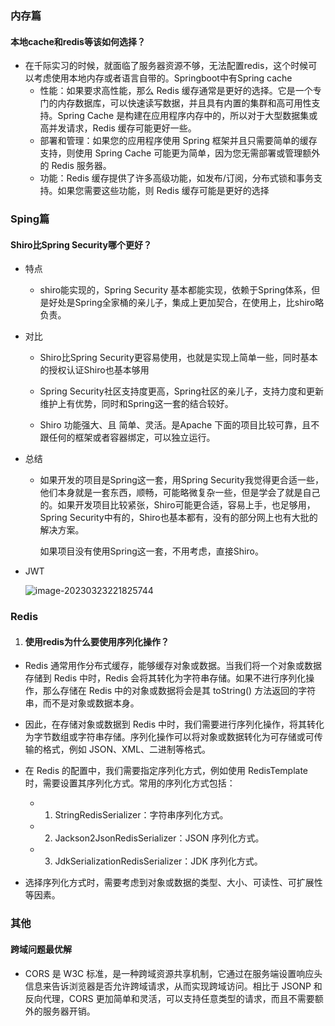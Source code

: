 ### 内存篇

#### 本地cache和redis等该如何选择？

- 在千际实习的时候，就面临了服务器资源不够，无法配置redis，这个时候可以考虑使用本地内存或者语言自带的。Springboot中有Spring cache
  - 性能：如果要求高性能，那么 Redis 缓存通常是更好的选择。它是一个专门的内存数据库，可以快速读写数据，并且具有内置的集群和高可用性支持。Spring Cache 是构建在应用程序内存中的，所以对于大型数据集或高并发请求，Redis 缓存可能更好一些。
  - 部署和管理：如果您的应用程序使用 Spring 框架并且只需要简单的缓存支持，则使用 Spring Cache 可能更为简单，因为您无需部署或管理额外的 Redis 服务器。
  - 功能：Redis 缓存提供了许多高级功能，如发布/订阅，分布式锁和事务支持。如果您需要这些功能，则 Redis 缓存可能是更好的选择

### Sping篇

#### Shiro比Spring Security哪个更好？

- 特点

  - shiro能实现的，Spring Security 基本都能实现，依赖于Spring体系，但是好处是Spring全家桶的亲儿子，集成上更加契合，在使用上，比shiro略负责。

- 对比

  - Shiro比Spring Security更容易使用，也就是实现上简单一些，同时基本的授权认证Shiro也基本够用

  - Spring Security社区支持度更高，Spring社区的亲儿子，支持力度和更新维护上有优势，同时和Spring这一套的结合较好。
  - Shiro 功能强大、且 简单、灵活。是Apache 下面的项目比较可靠，且不跟任何的框架或者容器绑定，可以独立运行。

- 总结

  - 如果开发的项目是Spring这一套，用Spring Security我觉得更合适一些，他们本身就是一套东西，顺畅，可能略微复杂一些，但是学会了就是自己的。如果开发项目比较紧张，Shiro可能更合适，容易上手，也足够用，Spring Security中有的，Shiro也基本都有，没有的部分网上也有大批的解决方案。

    如果项目没有使用Spring这一套，不用考虑，直接Shiro。

- JWT

  ![image-20230323221825744](C:\Users\XiaoXiang\AppData\Roaming\Typora\typora-user-images\image-20230323221825744.png)



### Redis

1. #### 使用redis为什么要使用序列化操作？

- Redis 通常用作分布式缓存，能够缓存对象或数据。当我们将一个对象或数据存储到 Redis 中时，Redis 会将其转化为字符串存储。如果不进行序列化操作，那么存储在 Redis 中的对象或数据将会是其 toString() 方法返回的字符串，而不是对象或数据本身。

- 因此，在存储对象或数据到 Redis 中时，我们需要进行序列化操作，将其转化为字节数组或字符串存储。序列化操作可以将对象或数据转化为可存储或可传输的格式，例如 JSON、XML、二进制等格式。

- 在 Redis 的配置中，我们需要指定序列化方式，例如使用 RedisTemplate 时，需要设置其序列化方式。常用的序列化方式包括：

  - 1. StringRedisSerializer：字符串序列化方式。

  - 2. Jackson2JsonRedisSerializer：JSON 序列化方式。

  - 3. JdkSerializationRedisSerializer：JDK 序列化方式。

- 选择序列化方式时，需要考虑到对象或数据的类型、大小、可读性、可扩展性等因素。

### 其他

#### 跨域问题最优解

- CORS 是 W3C 标准，是一种跨域资源共享机制，它通过在服务端设置响应头信息来告诉浏览器是否允许跨域请求，从而实现跨域访问。相比于 JSONP 和反向代理，CORS 更加简单和灵活，可以支持任意类型的请求，而且不需要额外的服务器开销。